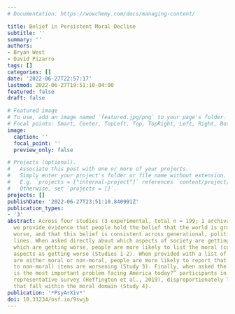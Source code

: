 ```yaml
---
# Documentation: https://wowchemy.com/docs/managing-content/

title: Belief in Persistent Moral Decline
subtitle: ''
summary: ''
authors:
- Bryan West
- David Pizarro
tags: []
categories: []
date: '2022-06-27T22:57:17'
lastmod: 2022-06-27T19:51:10-04:00
featured: false
draft: false

# Featured image
# To use, add an image named `featured.jpg/png` to your page's folder.
# Focal points: Smart, Center, TopLeft, Top, TopRight, Left, Right, BottomLeft, Bottom, BottomRight.
image:
  caption: ''
  focal_point: ''
  preview_only: false

# Projects (optional).
#   Associate this post with one or more of your projects.
#   Simply enter your project's folder or file name without extension.
#   E.g. `projects = ["internal-project"]` references `content/project/deep-learning/index.md`.
#   Otherwise, set `projects = []`.
projects: []
publishDate: '2022-06-27T23:51:10.840991Z'
publication_types:
- '3'
abstract: Across four studies (3 experimental, total n = 199; 1 archival, n = 186,000)
  we provide evidence that people hold the belief that the world is growing morally
  worse, and that this belief is consistent across generational, political, and religious
  lines. When asked directly about which aspects of society are getting better and
  which are getting worse, people are more likely to list the moral (compared to non-moral)
  aspects as getting worse (Studies 1-2). When provided with a list of items that
  are either moral or non-moral, people are more likely to report that moral (compared
  to non-moral) items are worsening (Study 3). Finally, when asked the question “What
  is the most important problem facing America today?” participants in a nationally
  representative survey (Heffington et al., 2019), disproportionately listed problems
  that fall within the moral domain (Study 4).
publication: '*PsyArXiv*'
doi: 10.31234/osf.io/9swjb
---
```

